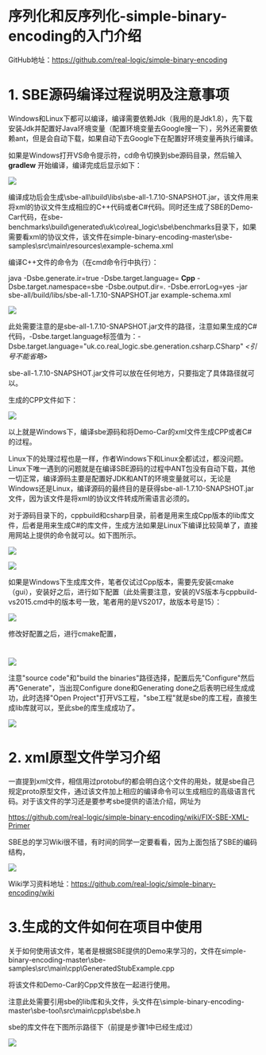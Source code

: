 # 序列化和反序列化-simple-binary-encoding的入门介绍

GitHub地址：https://github.com/real-logic/simple-binary-encoding

# 1. SBE源码编译过程说明及注意事项

Windows和Linux下都可以编译，编译需要依赖Jdk（我用的是Jdk1.8），先下载安装Jdk并配置好Java环境变量（配置环境变量去Google搜一下），另外还需要依赖ant，但是会自动下载，如果自动下去Google下在配置好环境变量再执行编译。

如果是Windows打开VS命令提示符，cd命令切换到sbe源码目录，然后输入 **gradlew** 开始编译，编译完成后显示如下：

 ![](https://github.com/neulsq/QuarkCloud/docs/raw/master/sbe/file/build_sbe_tool.jpg)

编译成功后会生成\sbe-all\build\libs\sbe-all-1.7.10-SNAPSHOT.jar，该文件用来将xml的协议文件生成相应的C++代码或者C#代码。同时还生成了SBE的Demo-Car代码，在sbe-benchmarks\build\generated\uk\co\real\_logic\sbe\benchmarks目录下，如果需要看xml的协议文件，该文件在simple-binary-encoding-master\sbe-samples\src\main\resources\example-schema.xml

编译C++文件的命令为（在cmd命令行中执行）：

java -Dsbe.generate.ir=true -Dsbe.target.language= **Cpp** -Dsbe.target.namespace=sbe -Dsbe.output.dir=. -Dsbe.errorLog=yes -jar sbe-all/build/libs/sbe-all-1.7.10-SNAPSHOT.jar example-schema.xml

 ![](https://github.com/neulsq/QuarkCloud/docs/raw/master/sbe/file/compile_command.jpg)

此处需要注意的是sbe-all-1.7.10-SNAPSHOT.jar文件的路径，注意如果生成的C#代码，-Dsbe.target.language标签值为：-Dsbe.target.language=&quot;uk.co.real\_logic.sbe.generation.csharp.CSharp&quot;   _&lt;引号不能省略&gt;_

sbe-all-1.7.10-SNAPSHOT.jar文件可以放在任何地方，只要指定了具体路径就可以。

生成的CPP文件如下：

 ![](https://github.com/neulsq/QuarkCloud/docs/raw/master/sbe/file/gen_file_lists.jpg)

以上就是Windows下，编译sbe源码和将Demo-Car的xml文件生成CPP或者C#的过程。

Linux下的处理过程也是一样，作者Windows下和Linux全都试过，都没问题。Linux下唯一遇到的问题就是在编译SBE源码的过程中ANT包没有自动下载，其他一切正常，编译源码主要是配置好JDK和ANT的环境变量就可以，无论是Windows还是Linux，编译源码的最终目的是获得sbe-all-1.7.10-SNAPSHOT.jar文件，因为该文件是将xml的协议文件转成所需语言必须的。

对于源码目录下的，cppbuild和csharp目录，前者是用来生成Cpp版本的lib库文件，后者是用来生成C#的库文件，生成方法如果是Linux下编译比较简单了，直接用网站上提供的命令就可以。如下图所示。

 ![](https://github.com/neulsq/QuarkCloud/docs/raw/master/sbe/file/cpp_build.jpg)

 ![](https://github.com/neulsq/QuarkCloud/docs/raw/master/sbe/file/C%23_build.jpg)

如果是Windows下生成库文件，笔者仅试过Cpp版本，需要先安装cmake（gui），安装好之后，进行如下配置（此处需要注意，安装的VS版本与cppbuild-vs2015.cmd中的版本号一致，笔者用的是VS2017，故版本号是15）：

 ![](https://github.com/neulsq/QuarkCloud/docs/raw/master/sbe/file/config_vs_version_for_gen_cpp_lib.jpg)

修改好配置之后，进行cmake配置，

#

![](https://github.com/neulsq/QuarkCloud/docs/raw/master/sbe/file/cmake_config.jpg)

注意&quot;source code&quot;和&quot;build the binaries&quot;路径选择，配置后先&quot;Configure&quot;然后再&quot;Generate&quot;，当出现Configure done和Generating done之后表明已经生成成功，此时选择&quot;Open Project&quot;打开VS工程，&quot;sbe工程&quot;就是sbe的库工程，直接生成lib库就可以，至此sbe的库生成成功了。

 ![](https://github.com/neulsq/QuarkCloud/docs/raw/master/sbe/file/sbe_project.jpg)

# 2. xml原型文件学习介绍

一直提到xml文件，相信用过protobuf的都会明白这个文件的用处，就是sbe自己规定proto原型文件，通过该文件加上相应的编译命令可以生成相应的高级语言代码。对于该文件的学习还是要参考sbe提供的语法介绍，网址为

https://github.com/real-logic/simple-binary-encoding/wiki/FIX-SBE-XML-Primer

SBE总的学习Wiki很不错，有时间的同学一定要看看，因为上面包括了SBE的编码结构，

 ![](https://github.com/neulsq/QuarkCloud/docs/raw/master/sbe/file/sbe_struct.jpg)

Wiki学习资料地址：https://github.com/real-logic/simple-binary-encoding/wiki

# 3.生成的文件如何在项目中使用

关于如何使用该文件，笔者是根据SBE提供的Demo来学习的，文件在simple-binary-encoding-master\sbe-samples\src\main\cpp\GeneratedStubExample.cpp

将该文件和Demo-Car的Cpp文件放在一起进行使用。

注意此处需要引用sbe的lib库和头文件，头文件在\simple-binary-encoding-master\sbe-tool\src\main\cpp\sbe\sbe.h

sbe的库文件在下图所示路径下（前提是步骤1中已经生成过）

 ![](https://github.com/neulsq/QuarkCloud/docs/raw/master/sbe/file/lib_path.jpg)